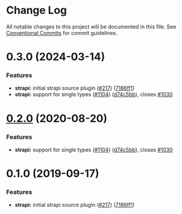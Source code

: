 # Change Log

All notable changes to this project will be documented in this file.
See [Conventional Commits](https://conventionalcommits.org) for commit guidelines.

# 0.3.0 (2024-03-14)


### Features

* **strapi:** initial strapi source plugin ([#217](https://github.com/gridsome/gridsome/tree/master/packages/source-strapi/issues/217)) ([7186ff1](https://github.com/gridsome/gridsome/tree/master/packages/source-strapi/commit/7186ff1ae8624525fefe58eb480c1f6ea9ca3e78))
* **strapi:** support for single types ([#1104](https://github.com/gridsome/gridsome/tree/master/packages/source-strapi/issues/1104)) ([d74c5bb](https://github.com/gridsome/gridsome/tree/master/packages/source-strapi/commit/d74c5bb6cfa6398e883c39919f123facc4c5f931)), closes [#1030](https://github.com/gridsome/gridsome/tree/master/packages/source-strapi/issues/1030)





# [0.2.0](https://github.com/gridsome/gridsome/tree/master/packages/source-strapi/compare/@gridsome/source-strapi@0.1.0...@gridsome/source-strapi@0.2.0) (2020-08-20)


### Features

* **strapi:** support for single types ([#1104](https://github.com/gridsome/gridsome/tree/master/packages/source-strapi/issues/1104)) ([d74c5bb](https://github.com/gridsome/gridsome/tree/master/packages/source-strapi/commit/d74c5bb6cfa6398e883c39919f123facc4c5f931)), closes [#1030](https://github.com/gridsome/gridsome/tree/master/packages/source-strapi/issues/1030)





# 0.1.0 (2019-09-17)


### Features

* **strapi:** initial strapi source plugin ([#217](https://github.com/gridsome/gridsome/tree/master/packages/source-strapi/issues/217)) ([7186ff1](https://github.com/gridsome/gridsome/tree/master/packages/source-strapi/commit/7186ff1))
